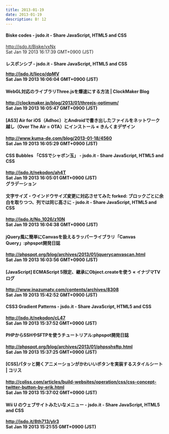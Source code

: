 ```yaml
---
title: 2013-01-19
date: 2013-01-19
description: B! 12
---
```


#### Biske codes - jsdo.it - Share JavaScript, HTML5 and CSS
http://jsdo.it/Biske/vxNx<br>
Sat Jan 19 2013 16:17:39 GMT+0900 (JST)<br>


#### <table> レスポンシブ - jsdo.it - Share JavaScript, HTML5 and CSS
http://jsdo.it/lieco/dpMV<br>
Sat Jan 19 2013 16:06:04 GMT+0900 (JST)<br>


####   WebGL対応のライブラリThree.jsを爆速にする方法 | ClockMaker Blog
http://clockmaker.jp/blog/2013/01/threejs-optimum/<br>
Sat Jan 19 2013 16:05:47 GMT+0900 (JST)<br>


#### [AS3] Air for iOS（Adhoc）とAndroidで書き出したファイルをネットワーク越し（Over The Air = OTA）にインストール « きんくまデザイン
http://www.kuma-de.com/blog/2013-01-18/4560<br>
Sat Jan 19 2013 16:05:29 GMT+0900 (JST)<br>


#### CSS Bubbles 「CSSでシャボン玉」 - jsdo.it - Share JavaScript, HTML5 and CSS
http://jsdo.it/nekodon/ah4T<br>
Sat Jan 19 2013 16:05:01 GMT+0900 (JST)<br>
グラデーション


#### 文字サイズ・ウインドウサイズ変更に対応させてみた forked: ブロックごとに余白を取りつつ、列では同じ高さに - jsdo.it - Share JavaScript, HTML5 and CSS
http://jsdo.it/No_1026/z10N<br>
Sat Jan 19 2013 16:04:38 GMT+0900 (JST)<br>


#### jQuery風に簡単にCanvasを扱えるラッパーライブラリ「Canvas Query」:phpspot開発日誌
http://phpspot.org/blog/archives/2013/01/jquerycanvascan.html<br>
Sat Jan 19 2013 16:03:56 GMT+0900 (JST)<br>


#### [JavaScript] ECMAScript 5限定、継承にObject.createを使う « イナヅマTVログ
http://www.inazumatv.com/contents/archives/8308<br>
Sat Jan 19 2013 15:42:52 GMT+0900 (JST)<br>


#### CSS3 Gradient Patterns - jsdo.it - Share JavaScript, HTML5 and CSS
http://jsdo.it/nekodon/cL47<br>
Sat Jan 19 2013 15:37:52 GMT+0900 (JST)<br>


#### PHPからSSHやSFTPを使うチュートリアル:phpspot開発日誌
http://phpspot.org/blog/archives/2013/01/phpsshsftp.html<br>
Sat Jan 19 2013 15:37:25 GMT+0900 (JST)<br>


####   [CSS]パタッと開くアニメーションがかわいいボタンを実装するスタイルシート | コリス
http://coliss.com/articles/build-websites/operation/css/css-concept-twitter-button-by-erik.html<br>
Sat Jan 19 2013 15:37:02 GMT+0900 (JST)<br>


#### Wii U のウェブサイトみたいなメニュー - jsdo.it - Share JavaScript, HTML5 and CSS
http://jsdo.it/8th713/ylr3<br>
Sat Jan 19 2013 15:21:55 GMT+0900 (JST)<br>


